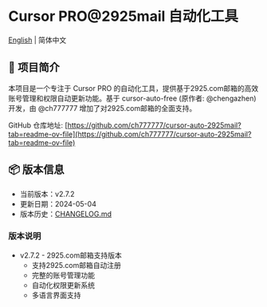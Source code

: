 ﻿# Cursor PRO@2925mail 自动化工具

[English](README.EN.md) | 简体中文

## 📌 项目简介

本项目是一个专注于 Cursor PRO 的自动化工具，提供基于2925.com邮箱的高效账号管理和权限自动更新功能。基于 cursor-auto-free (原作者: @chengazhen) 开发，由 @ch777777 增加了对2925.com邮箱的全面支持。

GitHub 仓库地址: [https://github.com/ch777777/cursor-auto-2925mail?tab=readme-ov-file](https://github.com/ch777777/cursor-auto-2925mail?tab=readme-ov-file)

## 📦 版本信息

- 当前版本：v2.7.2
- 更新日期：2024-05-04
- 版本历史：[CHANGELOG.md](CHANGELOG.md)

### 版本说明
- v2.7.2 - 2925.com邮箱支持版本
  - 支持2925.com邮箱自动注册
  - 完整的账号管理功能
  - 自动化权限更新系统
  - 多语言界面支持
